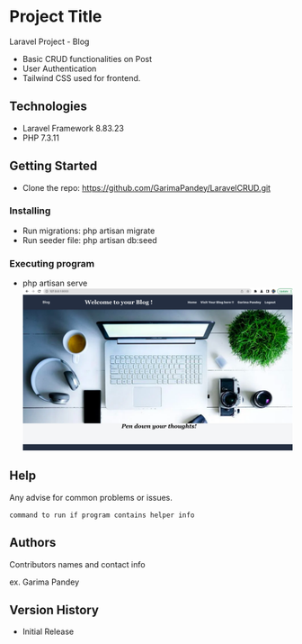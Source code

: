 # Project Title

Laravel Project - Blog
* Basic CRUD functionalities on Post
* User Authentication 
* Tailwind CSS used for frontend.

## Technologies


* Laravel Framework 8.83.23
* PHP 7.3.11

## Getting Started
* Clone the repo: https://github.com/GarimaPandey/LaravelCRUD.git

### Installing

* Run migrations: php artisan migrate
* Run seeder file: php artisan db:seed

### Executing program

* php artisan serve
![alt text](https://github.com/GarimaPandey/LaravelCRUD/blob/main/resources/assets/Screen%20Shot%202022-08-16%20at%202.56.14%20AM.png)

## Help

Any advise for common problems or issues.
```
command to run if program contains helper info
```

## Authors

Contributors names and contact info

ex. Garima Pandey 

## Version History

 * Initial Release

